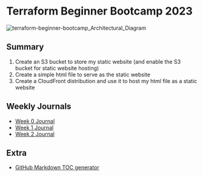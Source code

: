 # Terraform Beginner Bootcamp 2023

![terraform-beginner-bootcamp_Architectural_Diagram](https://github.com/StudentLoans999/terraform-beginner-bootcamp-2023/assets/77641113/fee836f5-a3ac-4293-8709-b21785a389fd)

## Summary
1. Create an S3 bucket to store my static website (and enable the S3 bucket for static website hosting)
2. Create a simple html file to serve as the static website
3. Create a CloudFront distribution and use it to host my html file as a static website

## Weekly Journals
- [Week 0 Journal](journal/week0.md)
- [Week 1 Journal](journal/week1.md)
- [Week 2 Journal](journal/week2.md)

## Extra
- [GitHub Markdown TOC generator](https://ecotrust-canada.github.io/markdown-toc/)
